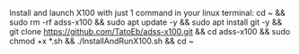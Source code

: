 Install and launch X100 with just 1 command in your linux terminal:
cd ~ && sudo rm -rf adss-x100 && sudo apt update -y && sudo apt install git -y && git clone https://github.com/TatoEb/adss-x100.git && cd adss-x100 && sudo chmod +x *.sh && ./InstallAndRunX100.sh && cd ~
